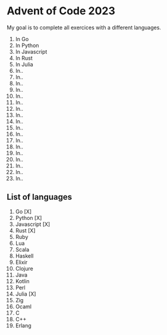 # Advent of Code 2023

My goal is to complete all exercices with a different languages.

1. In Go
2. In Python
3. In Javascript
4. In Rust
5. In Julia
6. In..
7. In..
8. In..
9. In..
10. In..
11. In..
12. In..
13. In..
15. In..
16. In..
17. In..
18. In..
19. In..
20. In..
21. In..
22. In..
24. In..
25. In..

## List of languages

1. Go [X]
2. Python [X]
3. Javascript [X]
4. Rust [X]
5. Ruby
6. Lua
7. Scala
8. Haskell
9. Elixir
10. Clojure
11. Java
12. Kotlin
13. Perl
14. Julia [X]
15. Zig
16. Ocaml
17. C
18. C++
19. Erlang